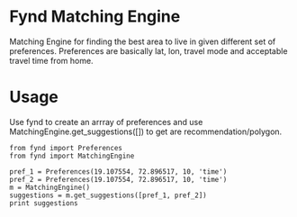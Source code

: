 # Fynd Matching Engine
Matching Engine for finding the best area to live in given different set of preferences.
Preferences are basically lat, lon, travel mode and acceptable travel time from home.

# Usage 

Use fynd to create an arrray of preferences and use MatchingEngine.get_suggestions([]) 
to get are recommendation/polygon.

```
from fynd import Preferences
from fynd import MatchingEngine

pref_1 = Preferences(19.107554, 72.896517, 10, 'time')
pref_2 = Preferences(19.107554, 72.896517, 10, 'time')
m = MatchingEngine()
suggestions = m.get_suggestions([pref_1, pref_2])
print suggestions
```
